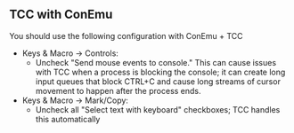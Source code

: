 ## TCC with ConEmu

You should use the following configuration with ConEmu + TCC

* Keys & Macro -> Controls:
	* Uncheck "Send mouse events to console." This can cause issues with TCC when a process is blocking the console; it can create long input queues that block CTRL+C and cause long streams of cursor movement to happen after the process ends.
* Keys & Macro -> Mark/Copy:
    * Uncheck all "Select text with keyboard" checkboxes; TCC handles this automatically